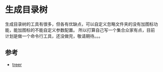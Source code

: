 # 生成目录树

生成目录树的工具有很多，但各有优缺点，可以自定义忽略文件夹的没有加图标功能，能加图标的不能自定义参数配置。
所以打算自己写一个集合众家有点，目前计划是做一个命令行工具，还没做完，敬请期待。。。

## 参考
- [treer](https://github.com/derycktse/treer)